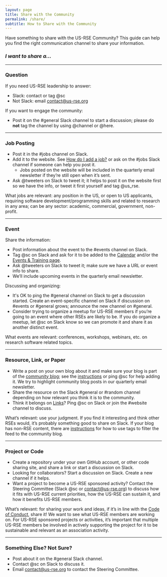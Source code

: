 ```yaml
---
layout: page
title: Share with the Community
permalink: /share/
subtitle: How to Share with the Community
---
```


Have something to share with the US-RSE Community?  This guide can help you find the right communication channel to share your information.  


### *I want to share a...*

---


### Question

If you need US-RSE leadership to answer:

*   Slack: contact or tag @sc
*   Not Slack: email [contact@us-rse.org](mailto:contact@us-rse.org) 

If you want to engage the community:

*   Post it on the #general Slack channel to start a discussion; please do **not** tag the channel by using @channel or @here.

---

### Job Posting

*   Post it in the #jobs channel on Slack.
*   Add it to the website.  See [How do I add a job?](https://github.com/USRSE/usrse.github.io#2-how-do-i-add-a-job) or ask on the #jobs Slack channel if someone can help you post it.
    *   Jobs posted on the website will be included in the quarterly email newsletter if they’re still open when it’s sent.
*   Ask @tweeters on Slack to tweet it; it helps to post it on the website first so we have the info, or tweet it first yourself and tag @us_rse.

What jobs are relevant: any position in the US, or open to US applicants, requiring software development/programming skills and related to research in any area; can be any sector: academic, commercial, government, non-profit.

---

### Event

Share the information:

*   Post information about the event to the #events channel on Slack.
*   Tag @sc on Slack and ask for it to be added to the [Calendar](https://us-rse.org/calendar/) and/or the [Events & Training page](https://us-rse.org/events-training/).
*   Ask @tweeters on Slack to tweet it; make sure we have a URL or event info to share.
*   We’ll include upcoming events in the quarterly email newsletter.

Discussing and organizing:

*   It's OK to ping the #general channel on Slack to get a discussion started.  Create an event-specific channel on Slack if discussion on #events or #general grows; announce the new channel on #general.
*   Consider trying to organize a meetup for US-RSE members if you’re going to an event where other RSEs are likely to be.  If you do organize a meetup, let @sc on Slack know so we can promote it and share it as another distinct event.

What events are relevant: conferences, workshops, webinars, etc. on research software related topics.

---

### Resource, Link, or Paper

*   Write a post on your own blog about it and make sure your blog is part of the [community blog](https://us-rse.org/blog/); see the [instructions](https://github.com/USRSE/blog) or ping @sc for help adding it.  We try to highlight community blog posts in our quarterly email newsletter.
*   Share the resource on the Slack #general or #random channel depending on how relevant you think it is to the community.
*   Think it belongs on [Links](https://us-rse.org/links/)? Ping @sc on Slack or join the #website channel to discuss.

What’s relevant: use your judgment.  If you find it interesting and think other RSEs would, it’s probably something good to share on Slack.  If your blog has non-RSE content, there are [instructions](https://github.com/USRSE/blog/blob/master/README.md) for how to use tags to filter the feed to the community blog. 

---

### Project or Code

*   Create a repository under your own GitHub account, or other code sharing site, and share a link or start a discussion on Slack.
*   Looking for collaborators?  Start a discussion on Slack.  Create a new channel if it helps.
*   Want a project to become a US-RSE sponsored activity?  Contact the Steering Committee (Slack @sc or [contact@us-rse.org](mailto:contact@us-rse.org)) to discuss how it fits with US-RSE current priorities, how the US-RSE can sustain it, and how it benefits US-RSE members. 

What’s relevant: for sharing your work and ideas, if it’s in line with the [Code of Conduct](https://us-rse.org/code-of-conduct), share it!  We want to see what US-RSE members are working on.  For US-RSE sponsored projects or activities, it’s important that multiple US-RSE members be involved in actively supporting the project for it to be sustainable and relevant as an association activity.

---

### Something Else?  Not Sure?

*   Post about it on the #general Slack channel.
*   Contact @sc on Slack to discuss it.
*   Email [contact@us-rse.org](mailto:contact@us-rse.org) to contact the Steering Committee.
